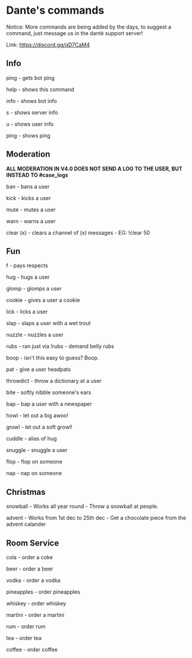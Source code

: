 # Dante's commands

Notice: More commands are being added by the days, to suggest a command, just message us in the dantè support server!

Link: https://discord.gg/qD7CaM4

## Info

ping - gets bot ping

help - shows this command

info - shows bot info

s - shows server info

u - shows user info

ping - shows ping

## Moderation

**ALL MODERATION IN V4.0 DOES NOT SEND A LOG TO THE USER, BUT INSTEAD TO #case_logs**

ban - bans a user

kick - kicks a user

mute - mutes a user

warn - warns a user

clear (x) - clears a channel of (x) messages - EG: !clear 50

## Fun

f - pays respects

hug - hugs a user

glomp - glomps a user

cookie - gives a user a cookie

lick - licks a user

slap - slaps a user with a wet trout

nuzzle - nuzzles a user

rubs - ran just via !rubs - demand belly rubs

boop - isn't this easy to guess? Boop.

pat - give a user headpats

throwdict - throw a dictionary at a user

bite - softly nibble someone's ears

bap - bap a user with a newspaper

howl - let out a big awoo!

growl - let out a soft growl!

cuddle - alias of hug

snuggle - snuggle a user

flop - flop on someone

nap - nap on someone

## Christmas

snowball - Works all year round - Throw a snowball at people.

advent - Works from 1st dec to 25th dec - Get a chocolate piece from the advent calander

## Room Service

cola - order a coke

beer - order a beer

vodka - order a vodka

pineapples - order pineapples

whiskey - order whiskey

martini - order a martini

rum - order rum

tea - order tea

coffee - order coffee
